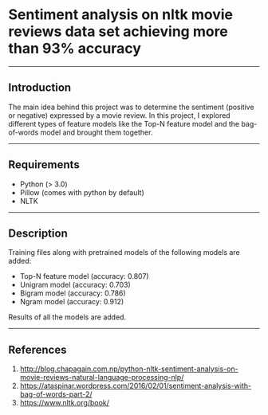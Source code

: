 # Sentiment analysis on nltk movie reviews data set achieving more than 93% accuracy

----
## Introduction
The main idea behind this project was to determine the sentiment (positive or negative) expressed by a movie review. In this project, I explored different types of feature models like the Top-N feature model and the bag-of-words model and brought them together.
 
----
## Requirements
* Python (> 3.0)
* Pillow (comes with python by default)
* NLTK

----
## Description
Training files along with pretrained models of the following models are added:
* Top-N feature model (accuracy: 0.807)
* Unigram model (accuracy: 0.703)
* Bigram model (accuracy: 0.786)
* Ngram model (accuracy: 0.912)

Results of all the models are added.

----
## References
1. http://blog.chapagain.com.np/python-nltk-sentiment-analysis-on-movie-reviews-natural-language-processing-nlp/
2. https://ataspinar.wordpress.com/2016/02/01/sentiment-analysis-with-bag-of-words-part-2/
3. https://www.nltk.org/book/
